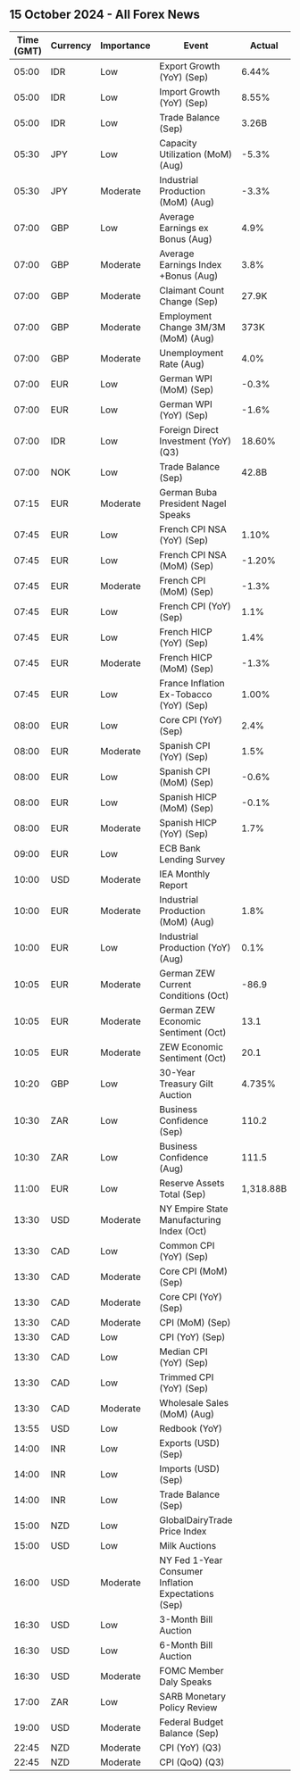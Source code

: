 ## 15 October 2024 - All Forex News

| Time (GMT) | Currency | Importance | Event | Actual | Forecast | Previous |
|------|----------|------------|-------|--------|----------|----------|
| 05:00 | IDR | Low | Export Growth (YoY) (Sep) | 6.44% | 8.00% | 7.13% |
| 05:00 | IDR | Low | Import Growth (YoY) (Sep) | 8.55% | 11.80% | 9.46% |
| 05:00 | IDR | Low | Trade Balance (Sep) | 3.26B | 2.83B | 2.89B |
| 05:30 | JPY | Low | Capacity Utilization (MoM) (Aug) | -5.3% |  | 2.5% |
| 05:30 | JPY | Moderate | Industrial Production (MoM) (Aug) | -3.3% | -3.3% | -3.3% |
| 07:00 | GBP | Low | Average Earnings ex Bonus (Aug) | 4.9% | 4.9% | 5.1% |
| 07:00 | GBP | Moderate | Average Earnings Index +Bonus (Aug) | 3.8% | 3.8% | 4.1% |
| 07:00 | GBP | Moderate | Claimant Count Change (Sep) | 27.9K | 20.2K | 0.3K |
| 07:00 | GBP | Moderate | Employment Change 3M/3M (MoM) (Aug) | 373K | 250K | 265K |
| 07:00 | GBP | Moderate | Unemployment Rate (Aug) | 4.0% | 4.1% | 4.1% |
| 07:00 | EUR | Low | German WPI (MoM) (Sep) | -0.3% | 0.2% | -0.8% |
| 07:00 | EUR | Low | German WPI (YoY) (Sep) | -1.6% |  | -1.1% |
| 07:00 | IDR | Low | Foreign Direct Investment (YoY) (Q3) | 18.60% |  | 16.60% |
| 07:00 | NOK | Low | Trade Balance (Sep) | 42.8B |  | 63.4B |
| 07:15 | EUR | Moderate | German Buba President Nagel Speaks |  |  |  |
| 07:45 | EUR | Low | French CPI NSA (YoY) (Sep) | 1.10% |  | 1.20% |
| 07:45 | EUR | Low | French CPI NSA (MoM) (Sep) | -1.20% |  | -1.20% |
| 07:45 | EUR | Moderate | French CPI (MoM) (Sep) | -1.3% | -1.2% | 0.5% |
| 07:45 | EUR | Low | French CPI (YoY) (Sep) | 1.1% | 1.2% | 1.8% |
| 07:45 | EUR | Low | French HICP (YoY) (Sep) | 1.4% | 1.5% | 1.5% |
| 07:45 | EUR | Moderate | French HICP (MoM) (Sep) | -1.3% | -1.2% | 1.2% |
| 07:45 | EUR | Low | France Inflation Ex-Tobacco (YoY) (Sep) | 1.00% |  | 1.70% |
| 08:00 | EUR | Low | Core CPI (YoY) (Sep) | 2.4% | 2.4% | 2.7% |
| 08:00 | EUR | Moderate | Spanish CPI (YoY) (Sep) | 1.5% | 1.5% | 2.3% |
| 08:00 | EUR | Low | Spanish CPI (MoM) (Sep) | -0.6% | -0.6% | 0.0% |
| 08:00 | EUR | Low | Spanish HICP (MoM) (Sep) | -0.1% | -0.1% | 0.0% |
| 08:00 | EUR | Moderate | Spanish HICP (YoY) (Sep) | 1.7% | 1.7% | 2.4% |
| 09:00 | EUR | Low | ECB Bank Lending Survey |  |  |  |
| 10:00 | USD | Moderate | IEA Monthly Report |  |  |  |
| 10:00 | EUR | Moderate | Industrial Production (MoM) (Aug) | 1.8% | 1.8% | -0.5% |
| 10:00 | EUR | Low | Industrial Production (YoY) (Aug) | 0.1% | -1.0% | -2.1% |
| 10:05 | EUR | Moderate | German ZEW Current Conditions (Oct) | -86.9 | -84.5 | -84.5 |
| 10:05 | EUR | Moderate | German ZEW Economic Sentiment (Oct) | 13.1 | 10.2 | 3.6 |
| 10:05 | EUR | Moderate | ZEW Economic Sentiment (Oct) | 20.1 | 16.9 | 9.3 |
| 10:20 | GBP | Low | 30-Year Treasury Gilt Auction | 4.735% |  | 4.329% |
| 10:30 | ZAR | Low | Business Confidence (Sep) | 110.2 |  | 111.5 |
| 10:30 | ZAR | Low | Business Confidence (Aug) | 111.5 |  | 109.1 |
| 11:00 | EUR | Low | Reserve Assets Total (Sep) | 1,318.88B |  | 1,288.39B |
| 13:30 | USD | Moderate | NY Empire State Manufacturing Index (Oct) |  | 3.40 | 11.50 |
| 13:30 | CAD | Low | Common CPI (YoY) (Sep) |  | 2.1% | 2.0% |
| 13:30 | CAD | Moderate | Core CPI (MoM) (Sep) |  |  | -0.1% |
| 13:30 | CAD | Moderate | Core CPI (YoY) (Sep) |  |  | 1.5% |
| 13:30 | CAD | Moderate | CPI (MoM) (Sep) |  | -0.2% | -0.2% |
| 13:30 | CAD | Low | CPI (YoY) (Sep) |  | 1.8% | 2.0% |
| 13:30 | CAD | Low | Median CPI (YoY) (Sep) |  | 2.3% | 2.3% |
| 13:30 | CAD | Low | Trimmed CPI (YoY) (Sep) |  | 2.4% | 2.4% |
| 13:30 | CAD | Moderate | Wholesale Sales (MoM) (Aug) |  | -1.1% | 0.4% |
| 13:55 | USD | Low | Redbook (YoY) |  |  | 5.4% |
| 14:00 | INR | Low | Exports (USD) (Sep) |  |  | 34.71B |
| 14:00 | INR | Low | Imports (USD) (Sep) |  |  | 64.36B |
| 14:00 | INR | Low | Trade Balance (Sep) |  |  | -29.65B |
| 15:00 | NZD | Low | GlobalDairyTrade Price Index |  |  | 1.2% |
| 15:00 | USD | Low | Milk Auctions |  |  | 3,851.0 |
| 16:00 | USD | Moderate | NY Fed 1-Year Consumer Inflation Expectations (Sep) |  |  | 3.0% |
| 16:30 | USD | Low | 3-Month Bill Auction |  |  | 4.550% |
| 16:30 | USD | Low | 6-Month Bill Auction |  |  | 4.305% |
| 16:30 | USD | Moderate | FOMC Member Daly Speaks |  |  |  |
| 17:00 | ZAR | Low | SARB Monetary Policy Review |  |  |  |
| 19:00 | USD | Moderate | Federal Budget Balance (Sep) |  | 61.0B | -380.0B |
| 22:45 | NZD | Moderate | CPI (YoY) (Q3) |  | 2.2% | 3.3% |
| 22:45 | NZD | Moderate | CPI (QoQ) (Q3) |  | 0.7% | 0.4% |

